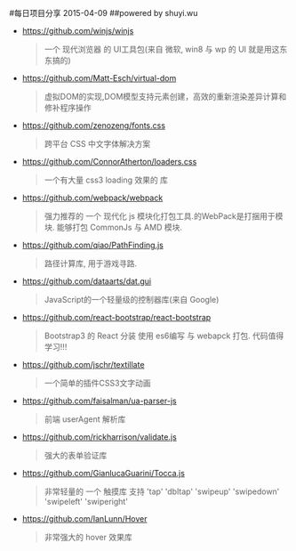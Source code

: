 #每日项目分享 2015-04-09
##powered by shuyi.wu

* <https://github.com/winjs/winjs>
  > 一个 现代浏览器 的 UI工具包(来自 微软, win8 与 wp 的 UI 就是用这东东搞的)

* <https://github.com/Matt-Esch/virtual-dom>
  > 虚拟DOM的实现,DOM模型支持元素创建，高效的重新渲染差异计算和修补程序操作

* <https://github.com/zenozeng/fonts.css>
  > 跨平台 CSS 中文字体解决方案
  
* <https://github.com/ConnorAtherton/loaders.css>
  > 一个有大量 css3 loading 效果的 库
  
* <https://github.com/webpack/webpack>
  > 强力推荐的 一个 现代化 js 模块化打包工具.的WebPack是打捆用于模块. 能够打包  CommonJs 与 AMD 模块.
  
* <https://github.com/qiao/PathFinding.js>
  > 路径计算库, 用于游戏寻路.
  
* <https://github.com/dataarts/dat.gui>
  > JavaScript的一个轻量级的控制器库(来自 Google)
  
* <https://github.com/react-bootstrap/react-bootstrap>
  > Bootstrap3 的 React 分装 使用 es6编写 与 webapck 打包. 代码值得学习!!!
  
* <https://github.com/jschr/textillate>
  > 一个简单的插件CSS3文字动画
  
* <https://github.com/faisalman/ua-parser-js>
  > 前端 userAgent 解析库
  
* <https://github.com/rickharrison/validate.js>
  > 强大的表单验证库
  
* <https://github.com/GianlucaGuarini/Tocca.js>
  > 非常轻量的 一个 触摸库 支持  'tap' 'dbltap' 'swipeup' 'swipedown' 'swipeleft' 'swiperight'
  
* <https://github.com/IanLunn/Hover>
  > 非常强大的 hover 效果库